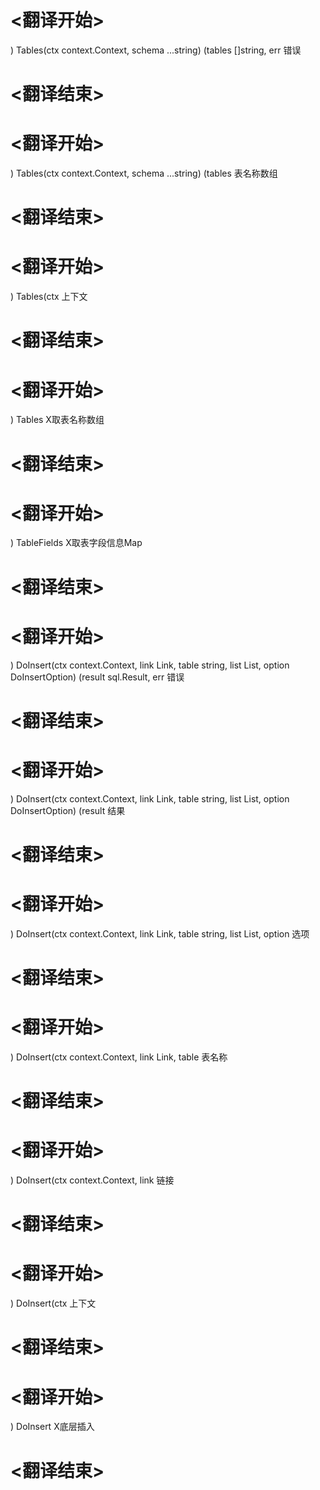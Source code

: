 
# <翻译开始>
) Tables(ctx context.Context, schema ...string) (tables []string, err
错误
# <翻译结束>

# <翻译开始>
) Tables(ctx context.Context, schema ...string) (tables
表名称数组
# <翻译结束>

# <翻译开始>
) Tables(ctx
上下文
# <翻译结束>

# <翻译开始>
) Tables
X取表名称数组
# <翻译结束>

# <翻译开始>
) TableFields
X取表字段信息Map
# <翻译结束>

# <翻译开始>
) DoInsert(ctx context.Context, link Link, table string, list List, option DoInsertOption) (result sql.Result, err
错误
# <翻译结束>

# <翻译开始>
) DoInsert(ctx context.Context, link Link, table string, list List, option DoInsertOption) (result
结果
# <翻译结束>

# <翻译开始>
) DoInsert(ctx context.Context, link Link, table string, list List, option
选项
# <翻译结束>

# <翻译开始>
) DoInsert(ctx context.Context, link Link, table
表名称
# <翻译结束>

# <翻译开始>
) DoInsert(ctx context.Context, link
链接
# <翻译结束>

# <翻译开始>
) DoInsert(ctx
上下文
# <翻译结束>

# <翻译开始>
) DoInsert
X底层插入
# <翻译结束>
